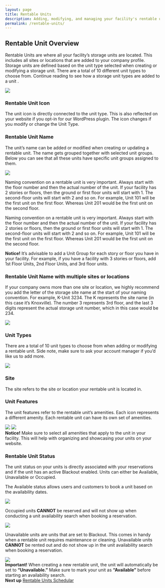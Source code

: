 ```yaml
---
layout: page
title: Rentable Units
description: Adding, modifying, and managing your facility's rentable units 
permalink: /rentable-units/
---
```


<h2 class="mb-3 fs-2">Rentable Unit Overview</h2>

<p class="lead mb-4">Rentable Units are where all your facility’s storage units are located. This includes all sites or locations that are added to your company profile. Storage units are defined based on the unit type selected when creating or modifying a storage unit. There are a total of 10 different unit types to choose from. Continue reading to see how a storage unit types are added to a unit .
 </p>

<img src="https://assets.cubikil.com/frontend/documentation/rentable-units-index.jpeg" class="img-fluid rounded-3 shadow-sm mb-4" />

<h3 class="mb-3 fs-5">Rentable Unit Icon</h3>
<p class="lead mb-4">The unit icon is directly connected to the unit type. This is also reflected on your website if you opt-in for our WordPress plugin. The icon changes if you modify or change the Unit Type.</p>

<h3 class="mb-3 fs-5">Rentable Unit Name</h3>
<p class="lead mb-4">The unit’s name can be added or modified when creating or updating a rentable unit. The name gets grouped together with selected unit groups. Below you can see that all these units have specific unit groups assigned to them. </p>
<img src="https://assets.cubikil.com/frontend/documentation/unit-name-group.jpeg" class="img-fluid rounded-3 shadow-sm mb-4" />
<p class="lead">Naming convention on a rentable unit is very important. Always start with the floor number and then the actual number of the unit. If your facility has 2 stories or floors, then the ground or first floor units will start with 1. The second-floor units will start with 2 and so on. For example, Unit 101 will be the first unit on the first floor. Whereas Unit 201 would be the first unit on the second floor.</p>
<p class="lead mb-4">Naming convention on a rentable unit is very important. Always start with the floor number and then the actual number of the unit. If your facility has 2 stories or floors, then the ground or first floor units will start with 1. The second-floor units will start with 2 and so on. For example, Unit 101 will be the first unit on the first floor. Whereas Unit 201 would be the first unit on the second floor.</p>
<div class="alert bg-warning text-dark mb-5" role="alert">
<i class="fa-solid fa-circle-exclamation"></i>
  <b class="mx-2">Notice!</b>
It’s advisable to add a Unit Group for each story or floor you have in your facility. For example, if you have a facility with 3 stories or floors, add 1st Floor Units, 2nd Floor Units, and 3rd floor units.
</div>

<h3 class="mb-3 fs-5">Rentable Unit Name with multiple sites or locations</h3>
<p class="lead mb-4">If your company owns more than one site or location, we highly recommend you add the letter of the storage site name at the start of your naming convention. For example, K-Unit 3234. The K represents the site name (in this case it’s Knoxville). The number 3 represents 3rd floor, and the last 3 digits represent the actual storage unit number, which in this case would be 234.</p>
<img src="https://assets.cubikil.com/frontend/documentation/unit-naming-convension-sites.jpeg" class="img-fluid rounded-3 shadow-sm mb-4" />
<h3 class="mb-3 fs-5">Unit Types</h3>
<p class="lead mb-4">There are a total of 10 unit types to choose from when adding or modifying a rentable unit. Side note, make sure to ask your account manager if you’d like us to add more.</p>
<img src="https://assets.cubikil.com/frontend/documentation/unit-types.jpeg" class="img-fluid rounded-3 shadow-sm mb-4" />
<h3 class="mb-3 fs-5">Site</h3>
<p class="lead mb-4">The site refers to the site or location your rentable unit is located in.</p>
<h3 class="mb-3 fs-5">Unit Features</h3>
<p class="lead mb-4">The unit features refer to the rentable unit’s amenities. Each icon represents a different amenity. Each rentable unit can have its own set of amenities. </p>
<img src="https://assets.cubikil.com/frontend/documentation/unit-features-index.jpeg" class="img-fluid rounded-3 shadow-sm mb-4" />
<img src="https://assets.cubikil.com/frontend/documentation/unit-features-amenities.jpeg" class="img-fluid rounded-3 shadow-sm mb-4" />
<div class="alert bg-warning text-dark mb-5" role="alert">
<i class="fa-solid fa-circle-exclamation"></i>
  <b class="mx-2">Notice!</b>
Make sure to select all amenities that apply to the unit in your facility. This will help with organizing and showcasing your units on your website.
</div>
<h3 class="mb-3 fs-5">Rentable Unit Status</h3>
<p class="lead">The unit status on your units is directly associated with your reservations and if the unit has an active Blackout enabled. Units can either be Available, Unavailable or Occupied. </p>
<p class="lead mb-4">The Available status allows users and customers to book a unit based on the availability dates. </p>
<img src="https://assets.cubikil.com/frontend/documentation/available-status.jpeg" class="img-fluid rounded-3 shadow-sm mb-4" />
<p class="lead mb-4">Occupied units <b>CANNOT</b> be reserved and will not show up when conducting a unit availability search when booking a reservation. </p>
<img src="https://assets.cubikil.com/frontend/documentation/occupied-status.jpeg" class="img-fluid rounded-3 shadow-sm mb-4" />
<p class="lead mb-4">Unavailable units are units that are set to Blackout. This comes in handy when a rentable unit requires maintenance or cleaning. Unavailable units <b>CANNOT</b> be rented out and do not show up in the unit availability search when booking a reservation. </p>
<img src="https://assets.cubikil.com/frontend/documentation/unavailable-status.jpeg" class="img-fluid rounded-3 shadow-sm mb-4" />
<div class="alert bg-grad-2 text-white mb-4" role="alert">
<i class="fa-solid fa-circle-exclamation"></i>
  <b class="mx-2">Important!</b>
When creating a new rentable unit, the unit will automatically be set to <b>“Unavailable.”</b> Make sure to mark your unit as <b>“Available”</b> before starting an availability search.
</div>
<div class="bg-light rounded-3 p-3 d-flex flex-row justify-content-between">
<b>Next up</b>
<span>
<a href="{{ "/unit-schedular/" | relative_url }}" class="text-decoration-none fw-bold">Rentable Units Schedular</a>
</span>
</div>